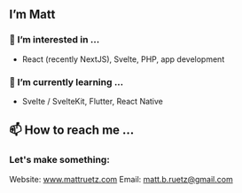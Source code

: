 ## I’m Matt
### 👀 I’m interested in ...
- React (recently NextJS), Svelte, PHP, app development

### 🌱 I’m currently learning ...
- Svelte / SvelteKit, Flutter, React Native
  
## 📫 How to reach me ...
### Let's make something:
Website: www.mattruetz.com
Email: matt.b.ruetz@gmail.com
